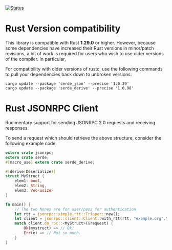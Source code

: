 [![Status](https://travis-ci.org/apoelstra/rust-jsonrpc.png?branch=master)](https://travis-ci.org/apoelstra/rust-jsonrpc)

# Rust Version compatibility

This library is compatible with Rust **1.29.0** or higher. However, because some
dependencies have increased their Rust versions in minor/patch revisions, a bit
of work is required for users who wish to use older versions of the compiler.
In particular,

For compatibility with older versions of rustc, use the following commands to
pull your dependencies back down to unbroken versions:
```
cargo update --package 'serde_json' --precise '1.0.39'
cargo update --package 'serde_derive' --precise '1.0.98'
```

# Rust JSONRPC Client

Rudimentary support for sending JSONRPC 2.0 requests and receiving responses.

To send a request which should retrieve the above structure, consider the following
example code

```rust
extern crate jsonrpc;
extern crate serde;
#[macro_use] extern crate serde_derive;

#[derive(Deserialize)]
struct MyStruct {
    elem1: bool,
    elem2: String,
    elem3: Vec<usize>
}

fn main() {
    // The two Nones are for user/pass for authentication
    let rtt = jsonrpc::simple_rtt::Tripper::new();
    let client = jsonrpc::client::Client::with_rtt(rtt, "example.org".to_owned(), None, None);
    match client.do_rpc::<MyStruct>(&request) {
        Ok(mystruct) => // Ok!
        Err(e) => // Not so much.
    }
}

```

